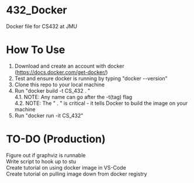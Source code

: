 # 432_Docker
Docker file for CS432 at JMU

# How To Use
1. Download and create an account with docker (https://docs.docker.com/get-docker/)
2. Test and ensure docker is running by typing "docker --version"
3. Clone this repo to your local machine
4. Run "docker build -t CS_432 . " <br />
4.1. NOTE: Any name can go after the -t(tag) flag <br />
4.2. NOTE: The " . " is critical - it tells Docker to build the image on your machine <br />
5. Run "docker run -it CS_432"

# TO-DO (Production)
Figure out if graphviz is runnable                          <br />
Write script to hook up to stu                              <br />
Create tutorial on using docker image in VS-Code            <br />
Create tutorial on pulling image down from docker registry  <br />
